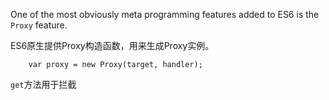 One of the most obviously meta programming features added to ES6 is the `Proxy` feature.

ES6原生提供Proxy构造函数，用来生成Proxy实例。

        var proxy = new Proxy(target, handler);
        
`get`方法用于拦截